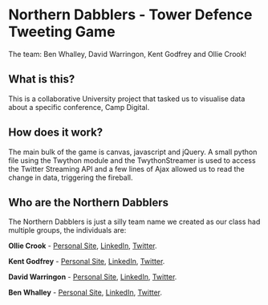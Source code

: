 # Northern Dabblers - Tower Defence Tweeting Game
The team: Ben Whalley, David Warringon, Kent Godfrey and Ollie Crook!

## What is this?
This is a collaborative University project that tasked us to visualise data about a specific conference, Camp Digital. 

## How does it work?
The main bulk of the game is canvas, javascript and jQuery. A small python file using the Twython module and the TwythonStreamer is used to access the Twitter Streaming API and a few lines of Ajax allowed us to read the change in data, triggering the fireball.

## Who are the Northern Dabblers
The Northern Dabblers is just a silly team name we created as our class had multiple groups, the individuals are:

**Ollie Crook** - [Personal Site](http://olliecr.uk/ "Ollie Crook - Portfolio Site"), [LinkedIn](https://www.linkedin.com/in/olliecrook/ "LinkedIn - Ollie Crook"), [Twitter](https://twitter.com/OllieCruk "Twitter - Ollie Crook").

**Kent Godfrey** - [Personal Site](link "hover text"), [LinkedIn](link "hover text"), [Twitter](link "hover text").

**David Warringon** - [Personal Site](link "hover text"), [LinkedIn](link "hover text"), [Twitter](link "hover text").

**Ben Whalley** - [Personal Site](link "hover text"), [LinkedIn](link "hover text"), [Twitter](link "hover text").